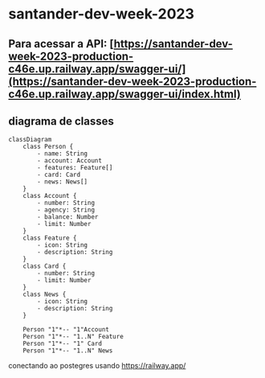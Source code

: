 # santander-dev-week-2023

## Para acessar a API: [https://santander-dev-week-2023-production-c46e.up.railway.app/swagger-ui/](https://santander-dev-week-2023-production-c46e.up.railway.app/swagger-ui/index.html)

## diagrama de classes

```mermaid
classDiagram
    class Person {
        - name: String
        - account: Account
        - features: Feature[]
        - card: Card
        - news: News[]
    }
    class Account {
        - number: String
        - agency: String
        - balance: Number
        - limit: Number
    }
    class Feature {
        - icon: String
        - description: String
    }
    class Card {
        - number: String
        - limit: Number
    }
    class News {
        - icon: String
        - description: String
    }

    Person "1"*-- "1"Account
    Person "1"*-- "1..N" Feature
    Person "1"*-- "1" Card
    Person "1"*-- "1..N" News

```

conectando ao postegres usando https://railway.app/
